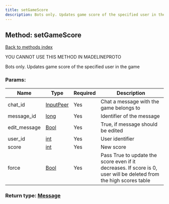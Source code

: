 ```yaml
---
title: setGameScore
description: Bots only. Updates game score of the specified user in the game
---
```

## Method: setGameScore  
[Back to methods index](index.md)


YOU CANNOT USE THIS METHOD IN MADELINEPROTO


Bots only. Updates game score of the specified user in the game

### Params:

| Name     |    Type       | Required | Description |
|----------|---------------|----------|-------------|
|chat\_id|[InputPeer](../types/InputPeer.md) | Yes|Chat a message with the game belongs to|
|message\_id|[long](../types/long.md) | Yes|Identifier of the message|
|edit\_message|[Bool](../types/Bool.md) | Yes|True, if message should be edited|
|user\_id|[int](../types/int.md) | Yes|User identifier|
|score|[int](../types/int.md) | Yes|New score|
|force|[Bool](../types/Bool.md) | Yes|Pass True to update the score even if it decreases. If score is 0, user will be deleted from the high scores table|


### Return type: [Message](../types/Message.md)

